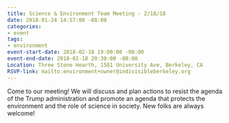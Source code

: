 ```yaml
---
title: Science & Environment Team Meeting - 2/18/18
date: 2018-01-24 14:57:00 -08:00
categories:
- event
tags:
- environment
event-start-date: 2018-02-18 19:00:00 -08:00
event-end-date: 2018-02-18 20:30:00 -08:00
Location: Three Stone Hearth, 1581 University Ave, Berkeley, CA
RSVP-link: mailto:environment+owner@indivisibleberkeley.org
---
```


Come to our meeting! We will discuss and plan actions to resist the agenda of the Trump administration and promote an agenda that protects the environment and the role of science in society. New folks are always welcome!